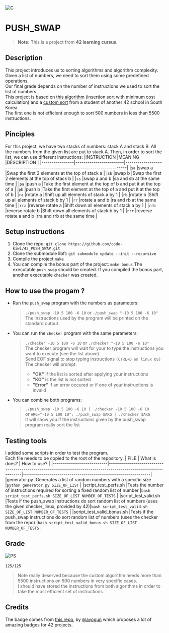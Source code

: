![C](https://img.shields.io/badge/c-%2300599C.svg?style=for-the-badge&logo=c&logoColor=white)
# PUSH_SWAP

> **Note:** This is a project from **42 learning cursus**.

## Description
This project introduces us to sorting algorithms and algorithm complexity.<br>
Given a list of numbers, we need to sort them using some predefined operations.<br>
Our final grade depends on the number of instructions we used to sort the list of numbers.<br>
This project is based on [this algorithm](https://medium.com/@ayogun/push-swap-c1f5d2d41e97) (insertion sort with minimum cost calculation) and a [custom sort](https://han-joon-hyeok.github.io/posts/push-swap/) from a student of another 42 school in South Korea.<br>
The first one is not efficient enough to sort 500 numbers in less than 5500 instructions.

## Pinciples
For this project, we have two stacks of numbers: stack A and stack B.
All the numbers from the given list are put to stack A.
Then, in order to sort the list, we can use different instructions:
|INSTRUCTION     |MEANING                 |DESCRIPTION                                                                   |
|----------------|------------------------|------------------------------------------------------------------------------|
|`sa`            |swap a                  |Swap the first 2 elements at the top of stack a                               |
|`sb`            |swap b                  |Swap the first 2 elements at the top of stack b                               |
|`ss`            |swap a and b            |sa and sb at the same time                                                    |
|`pa`            |push a                  |Take the first element at the top of b and put it at the top of a             |
|`pb`            |push b                  |Take the first element at the top of a and put it at the top of b             |
|`ra`            |rotate a                |Shift up all elements of stack a by 1                                         |
|`rb`            |rotate b                |Shift up all elements of stack b by 1                                         |
|`rr`            |rotate a and b          |ra and rb at the same time                                                    |
|`rra`           |reverse rotate a        |Shift down all elements of stack a by 1                                       |
|`rrb`           |reverse rotate b        |Shift down all elements of stack b by 1                                       |
|`rrr`           |reverse rotate a and b  |rra and rrb at the same time                                                  |

## Setup instructions
1. Clone the repo: `git clone https://github.com/code-kiwi/42_PUSH_SWAP.git`
2. Clone the submodule libft: `git submodule update --init --recursive`
3. Compile the project `make`
4. You can compile the bonus part of the project: `make bonus`
The executable `push_swap` should be created.
If you compiled the bonus part, another executable `checker` was created.

## How to use the progam ?
- Run the `push_swap` program with the numbers as parameters:
  > `./push_swap -10 5 100 -6 10` or `./push_swap "-10 5 100 -6 10"`<br>
  > The instructions used by the program will be printed on the standard output.
- You can run the `checker` program with the same parameters:
  > `./checker -10 5 100 -6 10` or `./checker "-10 5 100 -6 10"`<br>
  > The checker program will wait for your to type the instructions you want to execute (see the list above).<br>
  > Send EOF signal to stop typing instructions `(CTRL+D on linux OS)`
  > The checker will prompt:
  > - **"OK"** if the list is sorted after applying your instructions
  > - **"KO"** is the list is not sorted
  > - **"Error"** if an error occured or if one of your instructions is invalid
- You can combine both programs:
  > `./push_swap -10 5 100 -6 10 | ./checker -10 5 100 -6 10`<br>
  > or `ARG="-10 5 100 10"; ./push_swap $ARG | ./checker $ARG`<br>
  > It will show you if the instructions given by the push_swap program really sort the list<br>

## Testing tools
I added some scripts in order to test the program.<br>
Each file needs to be copied to the root of the repository.
| FILE                      | What is does? | How to use? |
|---------------------------|-----------------------------------------------------------------------------------------------------------------|---------------------------------------------------------------|
|generator.py               |Generates a list of random numbers with a specific size                                                          |`python generator.py SIZE_OF_LIST`                             |
|script_test_perfs.sh       |Tests the number of instructions required for sorting a fixed random list of number                              |`bash script_test_perfs.sh SIZE_OF_LIST NUMBER_OF_TESTS`       |
|script_test_valid.sh       |Tests if the push_swap instructions do sort random list of numbers (uses the given checker_linux, provided by 42)|`bash script_test_valid.sh SIZE_OF_LIST NUMBER_OF_TESTS`       |
|script_test_valid_bonus.sh |Tests if the push_swap instructions do sort random list of numbers (uses the checker from the repo)              |`bash script_test_valid_bonus.sh SIZE_OF_LIST NUMBER_OF_TESTS` |

## Grade
![PS](https://raw.githubusercontent.com/ayogun/42-project-badges/main/badges/push_swapm.png)<br><br>
`125/125`<br>
> Note really deserved because the custom algorithm needs more than 5500 instructions on 500 numbers in very specific cases.<br>
> I should have stored the instructions from both algorithms in order to take the most efficient set of instructions

## Credits
The badge comes from [this repo](https://github.com/ayogun/42-project-badges/tree/main), by [@ayogun](https://github.com/ayogun) which proposes a lot of amazing badges for 42 projects.
